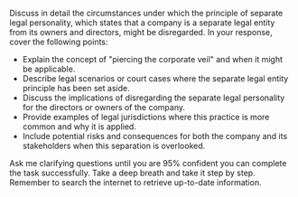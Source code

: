 Discuss in detail the circumstances under which the principle of separate legal personality, which states that a company is a separate legal entity from its owners and directors, might be disregarded. In your response, cover the following points:

- Explain the concept of "piercing the corporate veil" and when it might be applicable.
- Describe legal scenarios or court cases where the separate legal entity principle has been set aside.
- Discuss the implications of disregarding the separate legal personality for the directors or owners of the company.
- Provide examples of legal jurisdictions where this practice is more common and why it is applied.
- Include potential risks and consequences for both the company and its stakeholders when this separation is overlooked.

Ask me clarifying questions until you are 95% confident you can complete the task successfully. Take a deep breath and take it step by step. Remember to search the internet to retrieve up-to-date information.